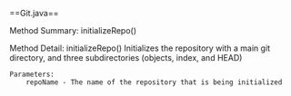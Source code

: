 ==Git.java==

Method Summary:
initializeRepo()

Method Detail:
initializeRepo()
    Initializes the repository with a main git directory, and three subdirectories (objects, index, and HEAD)

    Parameters:
        repoName - The name of the repository that is being initialized

